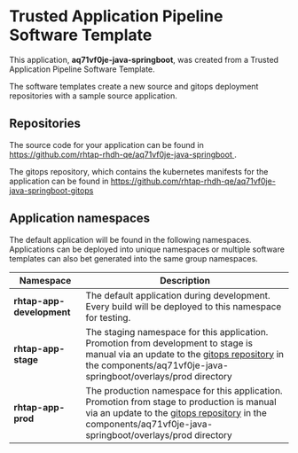 # Trusted Application Pipeline Software Template

This application, **aq71vf0je-java-springboot**, was created from a Trusted Application Pipeline Software Template.

The software templates create a new source and gitops deployment repositories with a sample source application. 

## Repositories

The source code for your application can be found in [https://github.com/rhtap-rhdh-qe/aq71vf0je-java-springboot ](https://github.com/rhtap-rhdh-qe/aq71vf0je-java-springboot ).
 
The gitops repository, which contains the kubernetes manifests for the application can be found in 
[https://github.com/rhtap-rhdh-qe/aq71vf0je-java-springboot-gitops ](https://github.com/rhtap-rhdh-qe/aq71vf0je-java-springboot-gitops ) 

## Application namespaces 

The default application will be found in the following namespaces. Applications can be deployed into unique namespaces or multiple software templates can also bet generated into the same group namespaces.  

|  Namespace   |  Description   |  
| -------- | -------- |   
| **rhtap-app-development** | The default application during development. Every build will be deployed to this namespace for testing. | 
| **rhtap-app-stage** | The staging namespace for this application. Promotion from development to stage is manual via an update to the [gitops repository](https://github.com/rhtap-rhdh-qe/aq71vf0je-java-springboot-gitops ) in the components/aq71vf0je-java-springboot/overlays/prod directory |  
| **rhtap-app-prod** | The production namespace for this application. Promotion from stage to production is manual via an update to the [gitops repository](https://github.com/rhtap-rhdh-qe/aq71vf0je-java-springboot-gitops ) in the components/aq71vf0je-java-springboot/overlays/prod directory | 